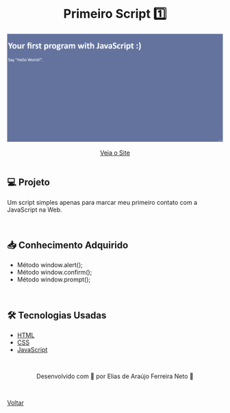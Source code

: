 <h1 align="center">Primeiro Script 1️⃣</h1>

![Vìdeo demonstrativo de exercícios práticos](./demonstracao.gif)

<div align="center">
    <a href="https://elias-neto.github.io/Curso-em-video-JavaScript/moduloA/aula04/index.html" target="_blank"> Veja o Site</a>
</div>

<br>

## 💻 Projeto

Um script simples apenas para marcar meu primeiro contato com a JavaScript na Web.

<br>

## 📥 Conhecimento Adquirido 

- Método window.alert();
- Método window.confirm();
- Método window.prompt();

<br>

## 🛠 Tecnologias Usadas

- [HTML](https://www.w3schools.com/html/)
- [CSS](https://www.w3schools.com/css/)
- [JavaScript](https://www.w3schools.com/js/)

<br>

<p align="center"> Desenvolvido com 💙 por Elias de Araújo Ferreira Neto 👋 <p>

<br>
  
<a href="../../README.md">Voltar</a>